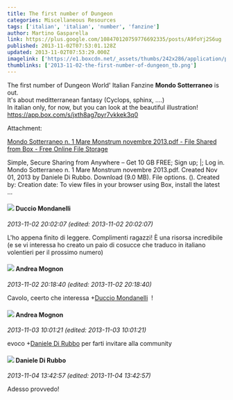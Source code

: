 ```yaml
---
title: The first number of Dungeon
categories: Miscellaneous Resources
tags: ['italian', 'italian', 'number', 'fanzine']
author: Martino Gasparella
link: https://plus.google.com/108470120759776692335/posts/A9foYj2S6ug
published: 2013-11-02T07:53:01.128Z
updated: 2013-11-02T07:53:29.000Z
imagelink: ['https://e1.boxcdn.net/_assets/thumbs/242x286/application/pdf-dGaDqK.png']
thumblinks: ['2013-11-02-the-first-number-of-dungeon_tb.png']
---
```


The first number of Dungeon World&#39; Italian Fanzine <b>Mondo Sotterraneo</b> is out.<br />It&#39;s about meditterranean fantasy (Cyclops, sphinx, ....)<br />In italian only, for now, but you can look at the beautiful illustration!<br /><a href="https://app.box.com/s/jxth8ag7pyr7vkkek3q0" class="ot-anchor">https://app.box.com/s/jxth8ag7pyr7vkkek3q0</a>


Attachment:

<a href='https://app.box.com/s/jxth8ag7pyr7vkkek3q0'>Mondo Sotterraneo n. 1 Mare Monstrum novembre 2013.pdf - File Shared from Box - Free Online File Storage</a>


Simple, Secure Sharing from Anywhere – Get 10 GB FREE; Sign up; |; Log in. Mondo Sotterraneo n. 1 Mare Monstrum novembre 2013.pdf. Created Nov 01, 2013 by Daniele Di Rubbo. Download (9.0 MB). File options. (). Created by: Creation date: To view files in your browser using Box, install the latest ...
<div id='comment z12hyjrxoyb0xxqdq23jwrxzgljyz3jpc04'>
  <h4><img src='{{site.baseurl}}//images/avatars/108874856164126895669_photo.jpg'> Duccio Mondanelli</h4>
      <p><cite>2013-11-02 20:02:07 (edited: 2013-11-02 20:02:07)</cite></p>
        <p>L&#39;ho appena finito di leggere. Complimenti ragazzi! È una risorsa incredibile (e se vi interessa ho creato un paio di cosucce che traduco in italiano volentieri per il prossimo numero)</p>
</div>
        

<div id='comment z12hyjrxoyb0xxqdq23jwrxzgljyz3jpc04'>
  <h4><img src='{{site.baseurl}}//images/avatars/109290298379581307777_photo.jpg'> Andrea Mognon</h4>
      <p><cite>2013-11-02 20:18:40 (edited: 2013-11-02 20:18:40)</cite></p>
        <p>Cavolo, ceerto che interessa <span class="proflinkWrapper"><span class="proflinkPrefix">+</span><a class="proflink" href="https://plus.google.com/108874856164126895669" oid="108874856164126895669">Duccio Mondanelli</a></span>  !</p>
</div>
        

<div id='comment z12hyjrxoyb0xxqdq23jwrxzgljyz3jpc04'>
  <h4><img src='{{site.baseurl}}//images/avatars/109290298379581307777_photo.jpg'> Andrea Mognon</h4>
      <p><cite>2013-11-03 10:01:21 (edited: 2013-11-03 10:01:21)</cite></p>
        <p>evoco <span class="proflinkWrapper"><span class="proflinkPrefix">+</span><a class="proflink" href="https://plus.google.com/112507662527787769890" oid="112507662527787769890">Daniele Di Rubbo</a></span> per farti invitare alla community</p>
</div>
        

<div id='comment z12hyjrxoyb0xxqdq23jwrxzgljyz3jpc04'>
  <h4><img src='{{site.baseurl}}//images/avatars/112507662527787769890_photo.jpg'> Daniele Di Rubbo</h4>
      <p><cite>2013-11-04 13:42:57 (edited: 2013-11-04 13:42:57)</cite></p>
        <p>Adesso provvedo!</p>
</div>
        